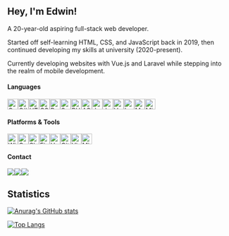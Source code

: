 ## Hey, I'm Edwin!
A 20-year-old aspiring full-stack web developer.

Started off self-learning HTML, CSS, and JavaScript back in 2019, then continued developing my skills at university (2020-present).

Currently developing websites with Vue.js and Laravel while stepping into the realm of mobile development.

#### Languages
<div style="display:flex">
  <img title="C" src="https://cdn.jsdelivr.net/gh/devicons/devicon/icons/c/c-original.svg" style="height:24px" />
  <img title="C#" src="https://cdn.jsdelivr.net/gh/devicons/devicon/icons/csharp/csharp-original.svg" style="height:24px" />
  <img title="HTML" src="https://cdn.jsdelivr.net/gh/devicons/devicon/icons/html5/html5-original.svg" style="height:24px" />
  <img title="CSS" src="https://cdn.jsdelivr.net/gh/devicons/devicon/icons/css3/css3-original.svg" style="height:24px" />
  <img title="Bootstrap" src="https://cdn.jsdelivr.net/gh/devicons/devicon/icons/bootstrap/bootstrap-original.svg" style="height:24px" />
  <img title="Sass" src="https://cdn.jsdelivr.net/gh/devicons/devicon/icons/sass/sass-original.svg" style="height:24px" />
  <img title="PHP" src="https://cdn.jsdelivr.net/gh/devicons/devicon/icons/php/php-plain.svg" style="height:24px" />
  <img title="ASP.NET" src="https://cdn.jsdelivr.net/gh/devicons/devicon/icons/dot-net/dot-net-original.svg" style="height:24px" />
  <img title="Java" src="https://cdn.jsdelivr.net/gh/devicons/devicon/icons/java/java-original.svg" style="height:24px" />
  <img title="Javascript" src="https://cdn.jsdelivr.net/gh/devicons/devicon/icons/javascript/javascript-plain.svg" style="height:24px" />
  <img title="Vue.js" src="https://cdn.jsdelivr.net/gh/devicons/devicon/icons/vuejs/vuejs-original.svg" style="height:24px" />
  <img title="Laravel" src="https://cdn.jsdelivr.net/gh/devicons/devicon/icons/laravel/laravel-plain.svg" style="height:24px" />
  <img title="MySQL" src="https://cdn.jsdelivr.net/gh/devicons/devicon/icons/mysql/mysql-original.svg" style="height:24px" />
  <img title="Microsoft SQL Server" src="https://cdn.jsdelivr.net/gh/devicons/devicon/icons/microsoftsqlserver/microsoftsqlserver-plain.svg" style="height:24px" />
</div>

#### Platforms & Tools
<div style="display:flex">
  <img title="Windows 10" src="https://cdn.jsdelivr.net/gh/devicons/devicon/icons/windows8/windows8-original.svg" style="height:24px" />
  <img title="Google Chrome" src="https://cdn.jsdelivr.net/gh/devicons/devicon/icons/chrome/chrome-original.svg" style="height:24px" />
  <img title="Slack" src="https://cdn.jsdelivr.net/gh/devicons/devicon/icons/slack/slack-original.svg" style="height:24px" />
  <img title="Figma" src="https://cdn.jsdelivr.net/gh/devicons/devicon/icons/figma/figma-original.svg" style="height:24px" />
  <img title="Heroku" src="https://cdn.jsdelivr.net/gh/devicons/devicon/icons/heroku/heroku-plain.svg" style="height:24px" />
  <img title="Git" src="https://cdn.jsdelivr.net/gh/devicons/devicon/icons/git/git-original.svg" style="height:24px" />
  <img title="Visual Studio Code" src="https://cdn.jsdelivr.net/gh/devicons/devicon/icons/vscode/vscode-original.svg" style="height:24px" />
  <img title="Microsoft Visual Studio" src="https://cdn.jsdelivr.net/gh/devicons/devicon/icons/visualstudio/visualstudio-plain.svg" style="height:24px" />
</div>

#### Contact
<div style="display:flex">
  <a href="mailto:teddybartletg88@gmail.com"><img src="https://img.shields.io/badge/-teddybartletg88@gmail.com-c71610?style=flat-round&logo=Gmail&logoColor=white"/></a>
  <a href="https://www.linkedin.com/in/edwin-bartlett"><img src="https://img.shields.io/badge/-Edwin_Bartlett-0077b5?style=flat-round&logo=Linkedin&logoColor=white"/></a>
  <a href="https://twitter.com/teddzyb"><img src="https://img.shields.io/badge/-teddzyb-00acee?style=flat-round&logo=Twitter&logoColor=white"/></a>
</div>

## Statistics

[![Anurag's GitHub stats](https://github-readme-stats.vercel.app/api?username=teddzyb&count_private=true&hide=prs&show_icons=true&theme=radical&border_color=d93a7c&border_radius=10&custom_title=GitHub%20Stats)](https://github.com/anuraghazra/github-readme-stats)

[![Top Langs](https://github-readme-stats.vercel.app/api/top-langs/?username=teddzyb&layout=compact&hide=css,scss&theme=radical&border_color=d93a7c&border_radius=10&langs_count=4)](https://github.com/anuraghazra/github-readme-stats)
